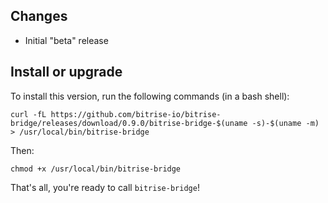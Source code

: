 ## Changes

* Initial "beta" release


## Install or upgrade

To install this version, run the following commands (in a bash shell):

```
curl -fL https://github.com/bitrise-io/bitrise-bridge/releases/download/0.9.0/bitrise-bridge-$(uname -s)-$(uname -m) > /usr/local/bin/bitrise-bridge
```

Then:

```
chmod +x /usr/local/bin/bitrise-bridge
```

That's all, you're ready to call `bitrise-bridge`!
